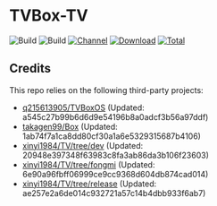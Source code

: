 # TVBox-TV

![Build](https://shields.io/github/actions/workflow/status/xinyi1984/TVBox-TV/TV.yml?branch=master&logo=github&label=Build)
![Build](https://shields.io/github/actions/workflow/status/xinyi1984/TVBox-TV/TVBox.yml?branch=master&logo=github&label=Build)
[![Channel](https://img.shields.io/badge/Follow-Telegram-blue.svg?logo=telegram)](https://t.me/klbot)
[![Download](https://img.shields.io/github/v/release/xinyi1984/TVBox-TV?color=orange&logoColor=orange&label=Download&logo=DocuSign)](https://github.com/xinyi1984/TVBox-TV/releases/latest) 
[![Total](https://shields.io/github/downloads/xinyi1984/TVBox-TV/total?logo=Bookmeter&label=Counts&logoColor=yellow&color=yellow)](https://github.com/xinyi1984/TVBox-TV/releases)

## Credits
This repo relies on the following third-party projects:
- [q215613905/TVBoxOS](https://github.com/q215613905/TVBoxOS) (Updated: a545c27b99b6d6d9e54196b8a0adcf3b56a97ddf)
- [takagen99/Box](https://github.com/takagen99/Box) (Updated: 1ab74f7a1ca8dd80cf30a1a6e5329315687b4106)
- [xinyi1984/TV/tree/dev](https://github.com/xinyi1984/TV/tree/dev) (Updated: 20948e397348f63983c8fa3ab86da3b106f23603)
- [xinyi1984/TV/tree/fongmi](https://github.com/xinyi1984/TV/tree/fongmi) (Updated: 6e90a96fbff06999ce9cc9368d604db874cad014)
- [xinyi1984/TV/tree/release](https://github.com/xinyi1984/TV/tree/release) (Updated: ae257e2a6de014c932721a57c14b4dbb933f6ab7)
